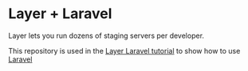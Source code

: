 # Layer + Laravel
Layer lets you run dozens of staging servers per developer.

This repository is used in the [Layer Laravel tutorial](https://layerci.com/dashboard) to show how to use [Laravel](https://laravel.com/)
